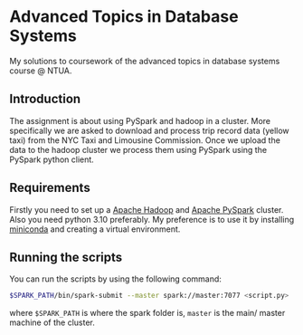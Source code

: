# Advanced Topics in Database Systems

My solutions to coursework of the advanced topics in database systems course @ NTUA.

## Introduction

The assignment is about using PySpark and hadoop in a cluster. More specifically we are asked to download and process trip record data (yellow taxi) from the NYC Taxi and Limousine Commission. Once we upload the data to the hadoop cluster we process them using PySpark using the PySpark python client.

## Requirements

Firstly you need to set up a [Apache Hadoop](https://hadoop.apache.org/) and [Apache PySpark](https://spark.apache.org/docs/latest/api/python/) cluster. Also you need python 3.10 preferably. My preference is to use it by installing [miniconda](https://docs.conda.io/en/latest/miniconda.html) and creating a virtual environment.

## Running the scripts

You can run the scripts by using the following command:

```bash
$SPARK_PATH/bin/spark-submit --master spark://master:7077 <script.py>
```

where `$SPARK_PATH` is where the spark folder is, `master` is the main/ master machine of the cluster.
